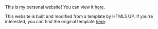This is my personal website! You can view it [here](https://jade-y-liang.github.io/personal-website/).

This website is built and modified from a template by HTML5 UP. If you're interested, you can find the original template [here](https://html5up.net/read-only). 

